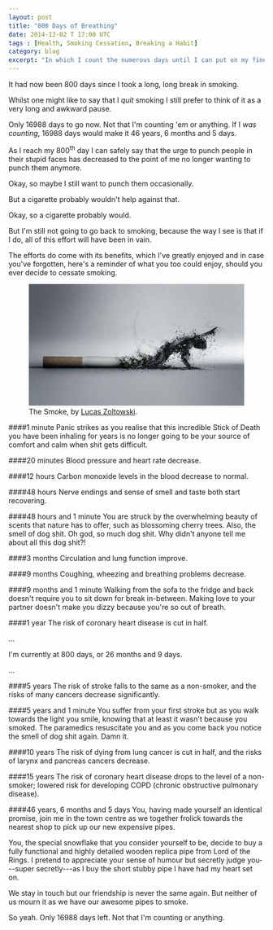 ```yaml
---
layout: post
title: "800 Days of Breathing"
date: 2014-12-02 T 17:00 UTC
tags : [Health, Smoking Cessation, Breaking a Habit]
category: blog
excerpt: "In which I count the numerous days until I can put on my finest suit, comb my grey hair, go to my local shop to pick up their most expensive ivory pipe and start smoking again."
---
```

It had now been 800 days since I took a long, long break in smoking.

Whilst one might like to say that I *quit* smoking I still prefer to think of it as a very long and awkward pause.

Only 16988 days to go now. Not that I'm counting 'em or anything. If I *was counting*, 16988 days would make it 46 years, 6 months and 5 days.

As I reach my 800<sup>th</sup> day I can safely say that the urge to punch people in their stupid faces has decreased to the point of me no longer wanting to punch them anymore.

Okay, so maybe I still want to punch them occasionally.

But a cigarette probably wouldn't help against that.

Okay, so a cigarette probably would.

But I'm still not going to go back to smoking, because the way I see is that if I do, all of this effort will have been in vain.

The efforts do come with its benefits, which I've greatly enjoyed and in case you've forgotten, here's a reminder of what you too could enjoy, should you ever decide to cessate smoking.

<figure>
	<img src="/assets/posts/2014/december/800-days-of-breathing/the-smoke-by-lucas-zoltowski.jpg" alt="Man made from ashes crawling out of cigarette butt">
	<figcaption>The Smoke, by <a href="link">Lucas Zoltowski</a>.</figcaption>
</figure>

####1 minute
Panic strikes as you realise that this incredible Stick of Death you have been inhaling for years is no longer going to be your source of comfort and calm when shit gets difficult.

####20 minutes
Blood pressure and heart rate decrease.

####12 hours
Carbon monoxide levels in the blood decrease to normal.

####48 hours
Nerve endings and sense of smell and taste both start recovering.

####48 hours and 1 minute
You are struck by the overwhelming beauty of scents that nature has to offer, such as blossoming cherry trees. Also, the smell of dog shit. Oh god, so much dog shit. Why didn't anyone tell me about all this dog shit?!

####3 months
Circulation and lung function improve.

####9 months
Coughing, wheezing and breathing problems decrease.

####9 months and 1 minute
Walking from the sofa to the fridge and back doesn't require you to sit down for break in-between. Making love to your partner doesn't make you dizzy because you're so out of breath.

####1 year
The risk of coronary heart disease is cut in half.

...

I'm currently at 800 days, or 26 months and 9 days.

...

####5 years
The risk of stroke falls to the same as a non-smoker, and the risks of many cancers decrease significantly.

####5 years and 1 minute
You suffer from your first stroke but as you walk towards the light you smile, knowing that at least it wasn't because you smoked. The paramedics resuscitate you and as you come back you notice the smell of dog shit again. Damn it.

####10 years
The risk of dying from lung cancer is cut in half, and the risks of larynx and pancreas cancers decrease.

####15 years
The risk of coronary heart disease drops to the level of a non-smoker; lowered risk for developing COPD (chronic obstructive pulmonary disease).

####46 years, 6 months and 5 days
You, having made yourself an identical promise, join me in the town centre as we together frolick towards the nearest shop to pick up our new expensive pipes.

You, the special snowflake that you consider yourself to be, decide to buy a fully functional and highly detailed wooden replica pipe from Lord of the Rings. I pretend to appreciate your sense of humour but secretly judge you---super secretly---as I buy the short stubby pipe I have had my heart set on.

We stay in touch but our friendship is never the same again. But neither of us mourn it as we have our awesome pipes to smoke.

So yeah. Only 16988 days left. Not that I'm counting or anything.